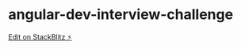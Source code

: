 # angular-dev-interview-challenge

[Edit on StackBlitz ⚡️](https://stackblitz.com/edit/angular-dev-interview-challenge)